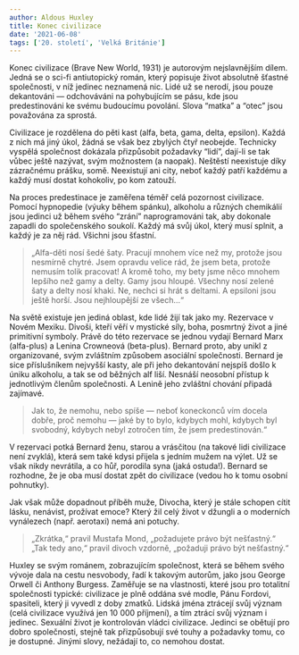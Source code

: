 ```yaml
---
author: Aldous Huxley
title: Konec civilizace
date: '2021-06-08'
tags: ['20. století', 'Velká Británie']
---
```


Konec civilizace (Brave New World, 1931) je autorovým nejslavnějším dílem. Jedná se o sci-fi antiutopický román, který popisuje život absolutně šťastné společnosti, v níž jedinec neznamená nic. Lidé už se nerodí, jsou pouze dekantováni — odchováváni na pohybujícím se pásu, kde jsou predestinováni ke svému budoucímu povolání. Slova “matka” a “otec” jsou považována za sprostá.

Civilizace je rozdělena do pěti kast (alfa, beta, gama, delta, epsilon). Každá z nich má jiný úkol, žádná se však bez zbylých čtyř neobejde. Technicky vyspělá společnost dokázala přizpůsobit požadavky “lidí”, dají-li se tak vůbec ještě nazývat, svým možnostem (a naopak). Neštěstí neexistuje díky zázračnému prášku, somě. Neexistují ani city, neboť každý patří každému a každý musí dostat kohokoliv, po kom zatouží.

Na proces predestinace je zaměřena téměř celá pozornost civilizace. Pomocí hypnopedie (výuky během spánku), alkoholu a různých chemikálií jsou jedinci už během svého “zrání” naprogramováni tak, aby dokonale zapadli do společenského soukolí. Každý má svůj úkol, který musí splnit, a každý je za něj rád. Všichni jsou šťastní.


> „Alfa-děti nosí šedé šaty. Pracují mnohem více než my, protože jsou nesmírně chytré. Jsem opravdu velice rád, že jsem beta, protože nemusím tolik pracovat! A kromě toho, my bety jsme něco mnohem lepšího než gamy a delty. Gamy jsou hloupé. Všechny nosí zelené šaty a delty nosí khaki. Ne, nechci si hrát s deltami. A epsiloni jsou ještě horší. Jsou nejhloupější ze všech…“

Na světě existuje jen jediná oblast, kde lidé žijí tak jako my. Rezervace v Novém Mexiku. Divoši, kteří věří v mystické síly, boha, posmrtný život a jiné primitivní symboly. Právě do této rezervace se jednou vydají Bernard Marx (alfa-plus) a Lenina Crowneová (beta-plus). Bernard proto, aby unikl z organizované, svým zvláštním způsobem asociální společnosti. Bernard je sice příslušníkem nejvyšší kasty, ale při jeho dekantování nejspíš došlo k úniku alkoholu, a tak se od běžných alf liší. Nesnáší neosobní přístup k jednotlivým členům společnosti. A Lenině jeho zvláštní chování připadá zajímavé.


> Jak to, že nemohu, nebo spíše — neboť koneckonců vím docela dobře, proč nemohu — jaké by to bylo, kdybych mohl, kdybych byl svobodný, kdybych nebyl zotročen tím, že jsem predestinován.“

V rezervaci potká Bernard ženu, starou a vrásčitou (na takové lidi civilizace není zvyklá), která sem také kdysi přijela s jedním mužem na výlet. Už se však nikdy nevrátila, a co hůř, porodila syna (jaká ostuda!). Bernard se rozhodne, že je oba musí dostat zpět do civilizace (vedou ho k tomu osobní pohnutky).

Jak však může dopadnout příběh muže, Divocha, který je stále schopen cítit lásku, nenávist, prožívat emoce? Který žil celý život v džungli a o moderních vynálezech (např. aerotaxi) nemá ani potuchy.


> „Zkrátka,“ pravil Mustafa Mond, „požadujete právo být nešťastný.“ „Tak tedy ano,“ pravil divoch vzdorně, „požaduji právo být nešťastný.“

Huxley se svým románem, zobrazujícím společnost, která se během svého vývoje dala na cestu nesvobody, řadí k takovým autorům, jako jsou George Orwell či Anthony Burgess. Zaměřuje se na vlastnosti, které jsou pro totalitní společnosti typické: civilizace je plně oddána své modle, Pánu Fordovi, spasiteli, který ji vyvedl z doby zmatků. Lidská jména ztrácejí svůj význam (celá civilizace využívá jen 10 000 příjmení), a tím ztrácí svůj význam i jedinec. Sexuální život je kontrolován vládci civilizace. Jedinci se obětují pro dobro společnosti, stejně tak přizpůsobují své touhy a požadavky tomu, co je dostupné. Jinými slovy, nežádají to, co nemohou dostat.
